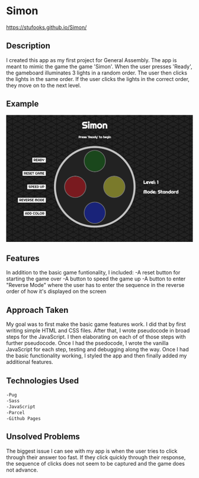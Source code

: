 # Simon
https://stufooks.github.io/Simon/

## Description
I created this app as my first project for General Assembly. The app is meant to mimic the game the game 'Simon'. When the user presses 'Ready', the gameboard illuminates 3 lights in a random order. The user then clicks the lights in the same order. If the user clicks the lights in the correct order, they move on to the next level.

## Example
![ScreenShot](img/simon-screenshot.png)

## Features
In addition to the basic game funtionality, I included:
    -A reset button for starting the game over
    -A button to speed the game up
    -A button to enter "Reverse Mode" where the user has to enter the sequence in the reverse order of how it's displayed on the screen

## Approach Taken
My goal was to first make the basic game features work. I did that by first writing simple HTML and CSS files. After that, I wrote pseudocode in broad steps for the JavaScript. I then elaborating on each of of those steps with further pseudocode. Once I had the psedocode, I wrote the vanilla JavaScript for each step, testing and debugging along the way. Once I had the basic functionality working, I styled the app and then finally added my additional features.

## Technologies Used
    -Pug
    -Sass
    -JavaScript
    -Parcel
    -Github Pages

## Unsolved Problems
The biggest issue I can see with my app is when the user tries to click through their answer too fast. If they click quickly through their response, the sequence of clicks does not seem to be captured and the game does not advance.
